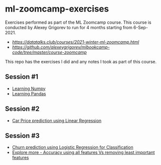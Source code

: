 # ml-zoomcamp-exercises

Exercises performed as part of the ML Zoomcamp course. This course is conducted by Alexey Grigorev to run for 4 months starting from 6-Sep-2021.

* *https://datatalks.club/courses/2021-winter-ml-zoomcamp.html*
* *https://github.com/alexeygrigorev/mlbookcamp-code/tree/master/course-zoomcamp*

This repo has the exercises I did and any notes I took as part of this course.

## Session #1

* [Learning Numpy](./week1-learn-numpy.ipynb)
* [Learning Pandas](./week1-learn-pandas.ipynb)

## Session #2

* [Car Price prediction using Linear Regression](./week2-car-price-prediction-linear-regression.ipynb)


## Session #3

* [Churn prediction using Logistic Regression for Classification](./week3-churn-prediction-classification.ipynb)
* [Explore more - Accuracy using all features Vs removing least important features](./week3_explore_more_1.ipynb)
